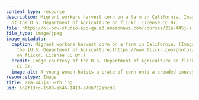 ```yaml
---
content_type: resource
description: Migrant workers harvest corn on a farm in California. Image courtesy
  of the U.S. Department of Agriculture on flickr. License CC BY.
file: https://ol-ocw-studio-app-qa.s3.amazonaws.com/courses/21a-445j-slavery-and-human-trafficking-in-the-21st-century-spring-2015/552f13cc1598e6461413e76b712abcd8_21a-445js15-th.jpg
file_type: image/jpeg
image_metadata:
  caption: Migrant workers harvest corn on a farm in California. (Image courtesy of
    the [U.S. Department of Agriculture](https://www.flickr.com/photos/usdagov/9622528306/in/photolist-fEiYqs-bD3QnG-bD3P6C-fE2m1c-bD3Pyh-bD3PH9-fEiW31-2vHvPF-fEiVR7-fE2kjn-fEiVUC-fE2mUe-iYrqbE-9nVQS4-9nVQQp-rknh4t-fEiXTL-fJqMk4-fJqM9g-h8dcmN-gV6jMh-bzBDV7-4GWPNz-fJqMhT-iH1Se8-gWAaz3-gV6eLy-4wUGJm-fE2oji-fJqMcP-9K1Amj-h939HM-46uZse-iYnuh2-gWmNZw-h8dJZ9-9qjDjG-7V1PRy-5mVd3r-9rk31o-7XM1G2-gV6REB-gWA9vu-gWqpUY-gWxkN6-gV6EUw-gWzUJv-gV6wmP-gWyUqE-gV6KTt)
    on flickr. License CC BY.)
  credit: Image courtesy of the U.S. Department of Agriculture on flickr. License
    CC BY.
  image-alt: A young woman hoists a crate of corn onto a crowded conveyor belt.
resourcetype: Image
title: 21a-445js15-th.jpg
uid: 552f13cc-1598-e646-1413-e76b712abcd8
---
```

